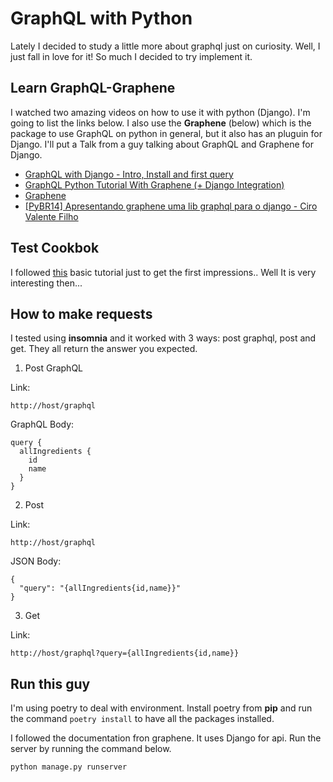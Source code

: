 # GraphQL with Python

Lately I decided to study a little more about graphql just on curiosity. Well,
I just fall in love for it! So much I decided to try implement it.

## Learn GraphQL-Graphene

I watched two amazing videos on how to use it with python (Django). I'm going to
list the links below. I also use the **Graphene** (below) which is the package
to use GraphQL on python in general, but it also has an pluguin for Django. I'll
put a Talk from a guy talking about GraphQL and Graphene for Django.

- [GraphQL with Django - Intro, Install and first query](https://www.youtube.com/watch?v=kP7wQoFXUSc)
- [GraphQL Python Tutorial With Graphene (+ Django Integration)](https://www.youtube.com/watch?v=-0uxxht4mko)
- [Graphene](https://graphene-python.org/)
- [[PyBR14] Apresentando graphene uma lib graphql para o django - Ciro Valente Filho](https://www.youtube.com/watch?v=S8egx3NS8sQ)

## Test Cookbok

I followed [this](https://docs.graphene-python.org/projects/django/en/latest/tutorial-plain/)
basic tutorial just to get the first impressions.. Well It is very interesting
then...

## How to make requests

I tested using **insomnia** and it worked with 3 ways: post graphql, post and
get. They all return the answer you expected.

1. Post GraphQL

Link:

```
http://host/graphql
```

GraphQL Body:

```
query {
  allIngredients {
    id
    name
  }
}
```

2. Post

Link:

```
http://host/graphql
```

JSON Body:

```
{
  "query": "{allIngredients{id,name}}"
}
```

3. Get

Link:

```
http://host/graphql?query={allIngredients{id,name}}
```

## Run this guy

I'm using poetry to deal with environment. Install poetry from **pip** and run
the command `poetry install` to have all the packages installed.

I followed the documentation fron graphene. It uses Django for api. Run the
server by running the command below.

```
python manage.py runserver
```
